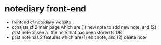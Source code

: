 # notediary front-end
- frontend of notediary website
- consists of 2 main page which are (1) new note to add new note, and (2) past note to see all the note that has been stored to DB
- past note has 2 features which are (1) edit note, and (2) delete note

